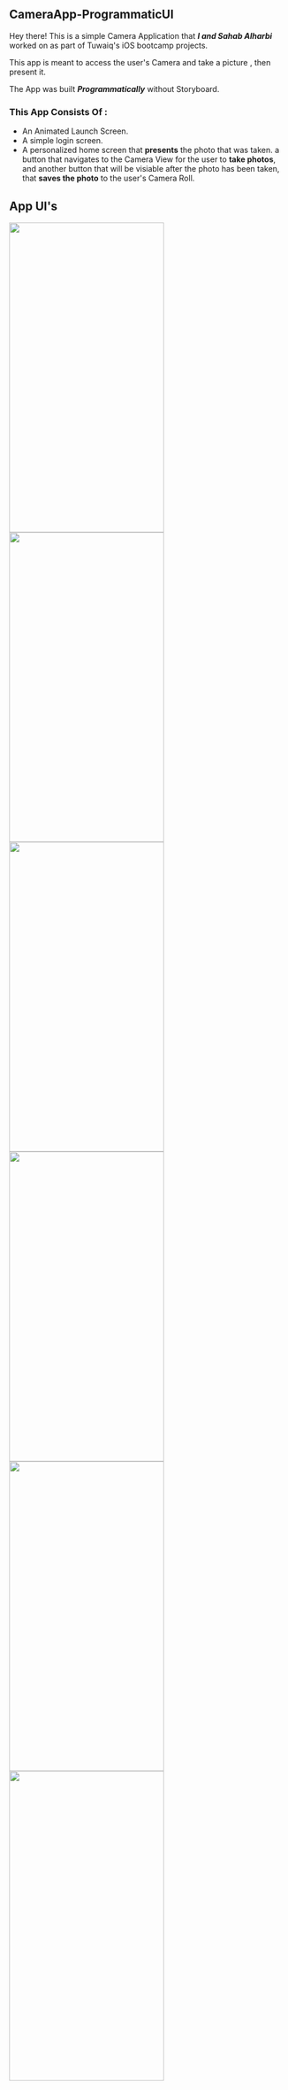 ## CameraApp-ProgrammaticUI
Hey there! This is a simple Camera Application that ***I and Sahab Alharbi*** worked on as part of Tuwaiq's iOS bootcamp projects. 

This app is meant to access the user's Camera and take a picture , then present it. 

The App was built ***Programmatically*** without Storyboard.

### This App Consists Of :
- An Animated Launch Screen.
- A simple login screen.
- A personalized home screen that **presents** the photo that was taken. a button that navigates to the Camera View for the user to **take photos**, and another button that will be visiable after the photo has been taken, that **saves the photo** to the user's Camera Roll.

## App UI's

<a href="url"><img src="https://user-images.githubusercontent.com/92252941/144721377-ec2eebc6-04dd-4941-b3e4-6c9b46601d19.PNG" align="left" height="560" width="280" ></a>
<a href="url"><img src="https://user-images.githubusercontent.com/92252941/144721580-5778d474-9253-48a1-b415-46f70deb820f.PNG" align="left" height="560" width="280"></a>
<a href="url"><img src="https://user-images.githubusercontent.com/92252941/144721383-db88605c-fef2-44a4-99f0-984598d8f9c3.PNG" align="left" height="560" width="280"></a>

<a href="url"><img src="https://user-images.githubusercontent.com/92252941/144721386-b15e188a-51f5-46fe-b6e4-234d34fb4919.PNG" align="left" height="560" width="280"></a>  
<a href="url"><img src="https://user-images.githubusercontent.com/92252941/144721388-de017872-9e66-4be1-8a90-5ec30427c575.PNG" align="left" height="560" width="280"></a>

<a href="url"><img src="https://user-images.githubusercontent.com/92252941/144721390-ce4fe0ea-18e7-4114-bb46-68e313f555e2.PNG" align="left" height="560" width="280" ></a>
